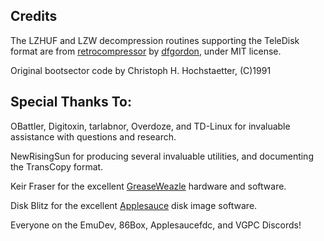 ## Credits

The LZHUF and LZW decompression routines supporting the TeleDisk format
are from [retrocompressor](https://github.com/dfgordon/retrocompressor) by [dfgordon](https://github.com/dfgordon),
under MIT license.

Original bootsector code by Christoph H. Hochstaetter, (C)1991

## Special Thanks To:

OBattler, Digitoxin, tarlabnor, Overdoze, and TD-Linux for invaluable assistance with questions and research.

NewRisingSun for producing several invaluable utilities, and documenting the TransCopy format.

Keir Fraser for the excellent [GreaseWeazle](https://github.com/keirf/Greaseweazle/) hardware and software.

Disk Blitz for the excellent [Applesauce](https://github.com/keirf/Greaseweazle/) disk image software.

Everyone on the EmuDev, 86Box, Applesaucefdc, and VGPC Discords!
